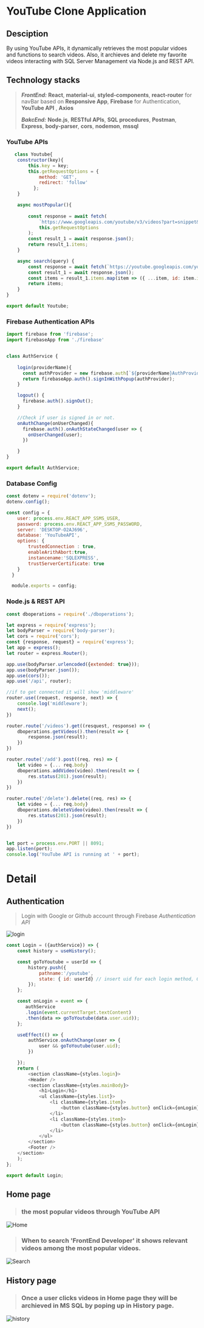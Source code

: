 # YouTube Clone Application


## Desciption

By using YouTube APIs, it dynamically retrieves the most popular vidoes and functions to search videos. Also, it archieves and delete my favorite videos interacting with SQL Server Management via Node.js and REST API.


## Technology stacks
>
> ***FrontEnd:*** **React**, **material-ui**, **styled-components**, **react-router** for navBar based on **Responsive App**, **Firebase** for Authentication, **YouTube API**
>             , **Axios**
> 
> ***BakcEnd:***  **Node.js**, **RESTful APIs**, **SQL procedures**, **Postman**, **Express**, **body-parser**, **cors**, **nodemon**, **mssql**
>





### YouTube APIs

```js
   class Youtube{
    constructor(key){
        this.key = key;
        this.getRequestOptions = {
            method: 'GET',
            redirect: 'follow'
          };
    }

    async mostPopular(){
    
        const response = await fetch(
            `https://www.googleapis.com/youtube/v3/videos?part=snippet&chart=mostPopular&maxResults=25&key=${this.key}`,
            this.getRequestOptions
        );
        const result_1 = await response.json();
        return result_1.items;
    }

    async search(query) {
        const response = await fetch(`https://youtube.googleapis.com/youtube/v3/search?part=snippet&maxresults=25&q=${query}&type=video&key=${this.key}`, this.getRequestOptions);
        const result_1 = await response.json();
        const items = result_1.items.map(item => ({ ...item, id: item.id.videoId })); //Add id: item.id.videoId on the each original item.
        return items;
    }
}

export default Youtube;
```

### Firebase Authentication APIs

```js
import firebase from 'firebase';
import firebaseApp from './firebase'


class AuthService {
  
    login(providerName){
      const authProvider = new firebase.auth[`${providerName}AuthProvider`]();
      return firebaseApp.auth().signInWithPopup(authProvider);
    }

    logout() {
      firebase.auth().signOut();
    }

    //Check if user is signed in or not. 
    onAuthChange(onUserChanged){
      firebase.auth().onAuthStateChanged(user => {
        onUserChanged(user);
      })

    }
}

export default AuthService;
```


### Database Config

```js
const dotenv = require('dotenv');
dotenv.config();

const config = {
    user: process.env.REACT_APP_SSMS_USER,
    password: process.env.REACT_APP_SSMS_PASSWORD,
    server: 'DESKTOP-O2AJ696',
    database: 'YouTubeAPI',
    options: {
        trustedConnection : true, 
        enableArithAbort:true,
        instancename:'SQLEXPRESS',
        trustServerCertificate: true
    }
  } 

  module.exports = config;
```

### Node.js & REST API

```js
const dboperations = require('./dboperations');

let express = require('express');
let bodyParser = require('body-parser');
let cors = require('cors');
const {response, request} = require('express');
let app = express();
let router = express.Router();

app.use(bodyParser.urlencoded({extended: true}));
app.use(bodyParser.json());
app.use(cors());
app.use('/api', router);

//if to get connected it will show 'middleware'
router.use((request, response, next) => {
    console.log('middleware');
    next();
})

router.route('/videos').get((resquest, response) => {
    dboperations.getVideos().then(result => {
        response.json(result);
    })
})

router.route('/add').post((req, res) => {
    let video = {... req.body}
    dboperations.addVideo(video).then(result => {
        res.status(201).json(result);
    })
})

router.route('/delete').delete((req, res) => {
    let video = {... req.body}
    dboperations.deleteVideo(video).then(result => {
        res.status(201).json(result);
    })
})


let port = process.env.PORT || 8091;
app.listen(port);
console.log('YouTube API is running at ' + port);
```



# Detail

## Authentication 
> Login with Google or Github account through Firebase *Authentication API*
> 
![login](https://user-images.githubusercontent.com/65743649/125398800-ba287c80-e3ea-11eb-991e-4edc01d4a180.JPG)
```js
const Login = ({authService}) => {
    const history = useHistory();

    const goToYoutube = userId => {
        history.push({
            pathname:'/youtube',
            state: { id: userId} // insert uid for each login method, Google and Github.
        });
    };

    const onLogin = event => {
       authService
       .login(event.currentTarget.textContent)
       .then(data => goToYoutube(data.user.uid)); 
    };

    useEffect(() => {
        authService.onAuthChange(user => {
            user && goToYoutube(user.uid);
        })

    });
    return (
        <section className={styles.login}>
        <Header />
        <section className={styles.mainBody}>
            <h1>Login</h1>
            <ul className={styles.list}>
                <li className={styles.item}>
                    <button className={styles.button} onClick={onLogin}>Google</button>
                </li>
                <li className={styles.item}>
                    <button className={styles.button} onClick={onLogin}>Github</button>
                </li>
            </ul>
        </section>
        <Footer />
    </section>
    );
};

export default Login;

```


## Home page
> ### the most popular videos through **YouTube API**

![Home](https://user-images.githubusercontent.com/65743649/125926782-601c5ecd-9b93-424b-9b2c-faac74d5be90.JPG)



>
> ### When to search 'FrontEnd Developer' it shows relevant videos among the most popular videos.

![Search](https://user-images.githubusercontent.com/65743649/125926946-ae1aa0e1-f8d8-4717-9c0a-6ae449886f2b.JPG)



## History page
> ### Once a user clicks videos in Home page they will be archieved in MS SQL by poping up in History page.

![history](https://user-images.githubusercontent.com/65743649/125927045-35e50927-460b-492c-8e74-d0bcbedb5ac0.JPG)





